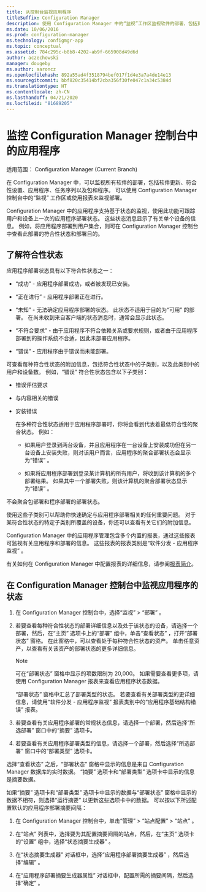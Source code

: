 ```yaml
---
title: 从控制台监视应用程序
titleSuffix: Configuration Manager
description: 使用 Configuration Manager 中的“监视”工作区监视软件的部署，包括更新、符合性设置和应用程序。
ms.date: 10/06/2016
ms.prod: configuration-manager
ms.technology: configmgr-app
ms.topic: conceptual
ms.assetid: 784c295c-b8b8-4202-ab9f-665908d49d6d
author: aczechowski
manager: dougeby
ms.author: aaroncz
ms.openlocfilehash: 892a55ad4f3518794bef017f1d4e3a7a4de14e13
ms.sourcegitcommit: bbf820c35414bf2cba356f30fe047c1a34c5384d
ms.translationtype: HT
ms.contentlocale: zh-CN
ms.lasthandoff: 04/21/2020
ms.locfileid: "81689205"
---
```

# <a name="monitor-applications-from-the-configuration-manager-console"></a>监控 Configuration Manager 控制台中的应用程序

适用范围：  Configuration Manager (Current Branch)


在 Configuration Manager 中，可以监视所有软件的部署，包括软件更新、符合性设置、应用程序、任务序列以及包和程序。 可以使用 Configuration Manager 控制台中的“监视”  工作区或使用报表来监视部署。  

 Configuration Manager 中的应用程序支持基于状态的监视，使用此功能可跟踪用户和设备上一次的应用程序部署状态。 这些状态消息显示了有关单个设备的信息。 例如，将应用程序部署到用户集合，则可在 Configuration Manager 控制台中查看此部署的符合性状态和部署目的。  

## <a name="learn-about-compliance-states"></a>了解符合性状态
 应用程序部署状态具有以下符合性状态之一：  

-   “成功”  - 应用程序部署成功，或者被发现已安装。  

-   “正在进行”  - 应用程序部署正在进行。  

-   “未知”  - 无法确定应用程序部署的状态。 此状态不适用于目的为“可用”  的部署。 在尚未收到来自客户端的状态消息时，通常会显示此状态。  

-   “不符合要求”  - 由于应用程序不符合依赖关系或要求规则，或者由于应用程序部署到的操作系统不合适，因此未部署应用程序。  

-   “错误”  - 应用程序由于错误而未能部署。  

可查看每种符合性状态的附加信息，包括符合性状态中的子类别，以及此类别中的用户和设备数。 例如，“错误”  符合性状态包含以下子类别：  

- 错误评估要求  

- 与内容相关的错误  

- 安装错误  

  在多种符合性状态适用于应用程序部署时，你将会看到代表着最低符合性的聚合状态。 例如：  

  -   如果用户登录到两台设备，并且应用程序在一台设备上安装成功但在另一台设备上安装失败，则对该用户而言，应用程序的聚合部署状态会显示为“错误”  。  

  -   如果将应用程序部署到登录某计算机的所有用户，将收到该计算机的多个部署结果。 如果其中一个部署失败，则该计算机的聚合部署状态显示为“错误”  。  

不会聚合包部署和程序部署的部署状态。  

 使用这些子类别可以帮助你快速确定与应用程序部署相关的任何重要问题。 对于某符合性状态的特定子类别所覆盖的设备，你还可以查看有关它们的附加信息。  

 Configuration Manager 中的应用程序管理包含多个内置的报表，通过这些报表可监视有关应用程序和部署的信息。 这些报表的报表类别是“软件分发 - 应用程序监视”  。  

 有关如何在 Configuration Manager 中配置报表的详细信息，请参阅[报表简介](../../core/servers/manage/introduction-to-reporting.md)。  

## <a name="monitor-the-state-of-an-application-in-the-configuration-manager-console"></a>在 Configuration Manager 控制台中监视应用程序的状态  

1.  在 Configuration Manager 控制台中，选择“监视”   > “部署”  。  

3.  若要查看每种符合性状态的部署详细信息以及处于该状态的设备，请选择一个部署，然后，在“主页”  选项卡上的“部署”  组中，单击“查看状态”  ，打开“部署状态”  窗格。 在此窗格中，可以查看处于每种符合性状态的资产。 单击任意资产，以查看有关该资产的部署状态的更多详细信息。  

    > [!NOTE]  
    >  可在“部署状态”  窗格中显示的项数限制为 20,000。 如果需要查看更多项，请使用 Configuration Manager 报表来查看应用程序状态数据。  
    >   
    >  “部署状态”  窗格中汇总了部署类型的状态。 若要查看有关部署类型的更详细信息，请使用“软件分发 - 应用程序监视”  报表类别中的“应用程序基础结构错误”  报表。  

4.  若要查看有关应用程序部署的常规状态信息，请选择一个部署，然后选择“所选部署”  窗口中的“摘要”  选项卡。  

5.  若要查看有关应用程序部署类型的信息，请选择一个部署，然后选择“所选部署”  窗口中的“部署类型”  选项卡。  

选择“查看状态”  之后，“部署状态”  窗格中显示的信息是来自 Configuration Manager 数据库的实时数据。 “摘要”  选项卡和“部署类型”  选项卡中显示的信息是摘要数据。

如果“摘要”  选项卡和“部署类型”  选项卡中显示的数据与“部署状态”  窗格中显示的数据不相符，则选择“运行摘要”  以更新这些选项卡中的数据。 可以按以下所述配置默认的应用程序部署摘要间隔：  

1. 在 Configuration Manager 控制台中，单击“管理”   > “站点配置”   > “站点”  。

2. 在“站点”  列表中，选择要为其配置摘要间隔的站点，然后，在“主页”  选项卡的“设置”  组中，选择“状态摘要生成器”  。

3. 在“状态摘要生成器”  对话框中，选择“应用程序部署摘要生成器”  ，然后选择“编辑”  。  

4. 在“应用程序部署摘要生成器属性”  对话框中，配置所需的摘要间隔，然后选择“确定”  。  
